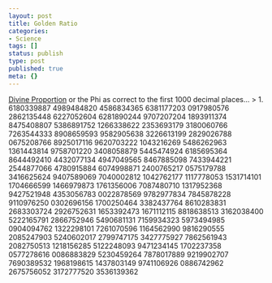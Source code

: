 ```yaml
---
layout: post
title: Golden Ratio
categories:
- Science
tags: []
status: publish
type: post
published: true
meta: {}
---
```

[Divine Proportion](http://en.wikipedia.org/wiki/Golden_ratio) or the Phi as correct to the first 1000 decimal places... > 1. 6180339887 4989484820 4586834365 6381177203 0917980576 2862135448 6227052604 6281890244 9707207204 1893911374 8475408807 5386891752 1266338622 2353693179 3180060766 7263544333 8908659593 9582905638 3226613199 2829026788 0675208766 8925017116 9620703222 1043216269 5486262963 1361443814 9758701220 3408058879 5445474924 6185695364 8644492410 4432077134 4947049565 8467885098 7433944221 2544877066 4780915884 6074998871 2400765217 0575179788 3416625624 9407589069 7040002812 1042762177 1117778053 1531714101 1704666599 1466979873 1761356006 7087480710 1317952368 9427521948 4353056783 0022878569 9782977834 7845878228 9110976250 0302696156 1700250464 3382437764 8610283831 2683303724 2926752631 1653392473 1671112115 8818638513 3162038400 5222165791 2866752946 5490681131 7159934323 5973494985 0904094762 1322298101 7261070596 1164562990 9816290555 2085247903 5240602017 2799747175 3427775927 7862561943 2082750513 1218156285 5122248093 9471234145 1702237358 0577278616 0086883829 5230459264 7878017889 9219902707 7690389532 1968198615 1437803149 9741106926 0886742962 2675756052 3172777520 3536139362
